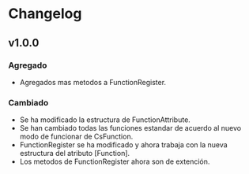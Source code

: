 ﻿# Changelog

## v1.0.0

### Agregado
- Agregados mas metodos a FunctionRegister.

### Cambiado
- Se ha modificado la estructura de FunctionAttribute.
- Se han cambiado todas las funciones estandar de acuerdo al nuevo modo de funcionar de CsFunction.
- FunctionRegister se ha modificado y ahora trabaja con la nueva estructura del atributo [Function].
- Los metodos de FunctionRegister ahora son de extención.
